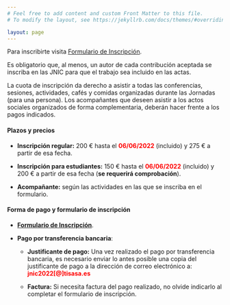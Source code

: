 ```yaml
---
# Feel free to add content and custom Front Matter to this file.
# To modify the layout, see https://jekyllrb.com/docs/themes/#overriding-theme-defaults

layout: page
---
```

<!-- <h5 style="color:white; background-color: #550000;" class="text-center"><i class="far fa-clock mr-3"></i> <b> La inscripción a las jornadas se abrirá en Mayo. <br/> Estate atento a esta página web y al twitter. </b></h5> -->



 <p> Para inscribirte visita  <a href="https://tisa.teventos.com/jnic2022/es/mods/formulario-de-inscripcion" target="_blank">Formulario de Inscripción</a>.</p>
<!-- Rellena el formulario que se encuentra al pulsar el botón <a href="https://eventos.uclm.es/event_detail/48324/tickets.html" target="_blank">INSCRIBIRSE</a> </p>
<p>O puedes ir directamente al <a href="https://eventos.uclm.es/event_detail/48324/tickets.html" target="_blank">Formulario de Inscripción</a></p> -->

<!-- <p>Es obligatorio que, al menos, un autor de cada contribución aceptada se inscriba en las JNIC para que el trabajo sea incluido en las actas.</p>

 <p><b>La cuota de inscripción de esta edición de JNIC Live es gratuita al tratarse de un evento online.</b></p>

<center><b>¡Te esperamos!</b></center> -->

<!-- <center>Proximamente facilitaremos el formulario de inscrición</center> -->

Es obligatorio que, al menos, un autor de cada contribución aceptada se inscriba en las JNIC para que el trabajo sea incluido en las actas. 

<p> La cuota de inscripción da derecho a asistir a todas las conferencias, sesiones, actividades, cafés y comidas organizadas durante las Jornadas (para una persona). Los acompañantes que deseen asistir a los actos sociales organizados de forma complementaria, deberán hacer frente a los pagos indicados. </p>


#### Plazos y precios


* __Inscripción regular:__ 200 € hasta el <span style="color:red;">__06/06/2022__</span> (incluido) y 275 € a partir de esa fecha.

* __Inscripción para estudiantes:__ 150 € hasta el <span style="color:red">__06/06/2022__</span> (incluido) y 200 € a partir de esa fecha (__se requerirá comprobación__).

* __Acompañante:__ según las actividades en las que se inscriba en el formulario.


<!--La cuota de inscripción da derecho a asistir a todas las conferencias, sesiones, actividades, cafés, comidas, cena de gala y la participación en aquellos actos sociales que se lleven a cabo durante las Jornadas (para una persona). -->

#### Forma de pago y formulario de inscripción

* __<a href="https://tisa.teventos.com/jnic2022/es/mods/formulario-de-inscripcion" target="_blank">Formulario de Inscripción</a>__.

* __Pago por transferencia bancaria__:

	* __Justificante de pago:__ Una vez realizado el pago por transferencia bancaria, es necesario enviar lo antes posible una copia del justificante de pago a la dirección de correo electrónico a: <span style="color:red;">__jnic2022[@]tisasa.es__</span>  

	* __Factura:__ Si necesita factura del pago realizado, no olvide indicarlo al completar el formulario de inscripción.

